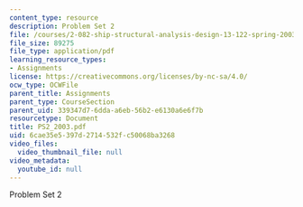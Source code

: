 ```yaml
---
content_type: resource
description: Problem Set 2
file: /courses/2-082-ship-structural-analysis-design-13-122-spring-2003/6cae35e5397d2714532fc50068ba3268_PS2_2003.pdf
file_size: 89275
file_type: application/pdf
learning_resource_types:
- Assignments
license: https://creativecommons.org/licenses/by-nc-sa/4.0/
ocw_type: OCWFile
parent_title: Assignments
parent_type: CourseSection
parent_uid: 339347d7-6dda-a6eb-56b2-e6130a6e6f7b
resourcetype: Document
title: PS2_2003.pdf
uid: 6cae35e5-397d-2714-532f-c50068ba3268
video_files:
  video_thumbnail_file: null
video_metadata:
  youtube_id: null
---
```

Problem Set 2